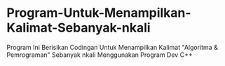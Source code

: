 # Program-Untuk-Menampilkan-Kalimat-Sebanyak-nkali
Program Ini Berisikan Codingan Untuk Menampilkan Kalimat "Algoritma & Pemrograman" Sebanyak nkali
Menggunakan Program Dev C++
